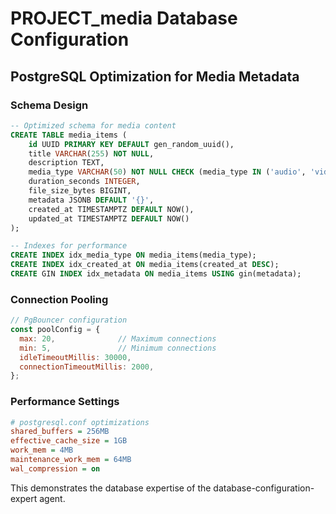 # PROJECT_media Database Configuration

## PostgreSQL Optimization for Media Metadata

### Schema Design
```sql
-- Optimized schema for media content
CREATE TABLE media_items (
    id UUID PRIMARY KEY DEFAULT gen_random_uuid(),
    title VARCHAR(255) NOT NULL,
    description TEXT,
    media_type VARCHAR(50) NOT NULL CHECK (media_type IN ('audio', 'video', 'image')),
    duration_seconds INTEGER,
    file_size_bytes BIGINT,
    metadata JSONB DEFAULT '{}',
    created_at TIMESTAMPTZ DEFAULT NOW(),
    updated_at TIMESTAMPTZ DEFAULT NOW()
);

-- Indexes for performance
CREATE INDEX idx_media_type ON media_items(media_type);
CREATE INDEX idx_created_at ON media_items(created_at DESC);
CREATE GIN INDEX idx_metadata ON media_items USING gin(metadata);
```

### Connection Pooling
```javascript
// PgBouncer configuration
const poolConfig = {
  max: 20,              // Maximum connections
  min: 5,               // Minimum connections
  idleTimeoutMillis: 30000,
  connectionTimeoutMillis: 2000,
};
```

### Performance Settings
```ini
# postgresql.conf optimizations
shared_buffers = 256MB
effective_cache_size = 1GB
work_mem = 4MB
maintenance_work_mem = 64MB
wal_compression = on
```

This demonstrates the database expertise of the database-configuration-expert agent.